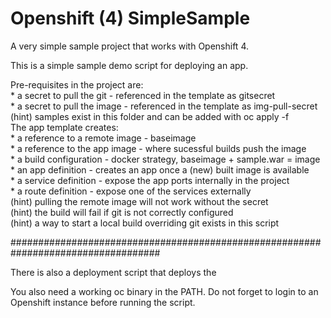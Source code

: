 # Openshift (4) SimpleSample

A very simple sample project that works with Openshift 4. 

This is a simple sample demo script for deploying an app.                        

Pre-requisites in the project are:                                               
     * a secret to pull the git - referenced in the template as gitsecret          
     * a secret to pull the image - referenced in the template as img-pull-secret  
     (hint) samples exist in this folder and can be added with oc apply -f <file>  
  The app template creates:                                                        
     * a reference to a remote image - baseimage                                   
     * a reference to the app image - where sucessful builds push the image        
     * a build configuration - docker strategy, baseimage + sample.war = image     
     * an app definition - creates an app once a (new) built image is available    
     * a service definition - expose the app ports internally in the project       
     * a route definition - expose one of the services externally                  
     (hint) pulling the remote image will not work without the secret              
     (hint) the build will fail if git is not correctly configured                
     (hint) a way to start a local build overriding git exists in this script      

################################################################################### 

There is also a deployment script that deploys the 

You also need a working oc binary in the PATH. Do not forget to login to an Openshift instance before running the script.

